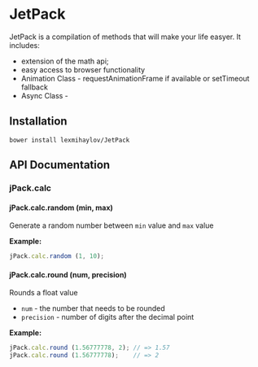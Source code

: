 # JetPack

JetPack is a compilation of methods that will make your life easyer. It includes:
 * extension of the math api;
 * easy access to browser functionality
 * Animation Class - requestAnimationFrame if available or setTimeout fallback
 * Async Class - 
 

## Installation

    bower install lexmihaylov/JetPack
    
## API Documentation

### jPack.calc

#### jPack.calc.random (min, max)

Generate a random number between `min` value and `max` value

__Example:__

```javascript
jPack.calc.random (1, 10);
```

#### jPack.calc.round (num, precision)

Rounds a float value
 * `num` - the number that needs to be rounded
 * `precision` - number of digits after the decimal point

__Example:__

```javascript
jPack.calc.round (1.56777778, 2); // => 1.57
jPack.calc.round (1.56777778);    // => 2
```

